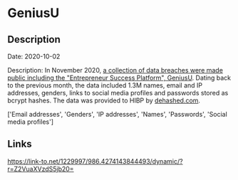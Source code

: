 # GeniusU

## Description

Date: 2020-10-02

Description:
In November 2020, <a href="https://www.databreaches.net/more-drama-on-a-forum-and-a-slew-of-new-databases-dumped/" target="_blank" rel="noopener">a collection of data breaches were made public including the &quot;Entrepreneur Success Platform&quot;, GeniusU</a>. Dating back to the previous month, the data included 1.3M names, email and IP addresses, genders, links to social media profiles and passwords stored as bcrypt hashes. The data was provided to HIBP by <a href="https://dehashed.com/" target="_blank" rel="noopener">dehashed.com</a>.


['Email addresses', 'Genders', 'IP addresses', 'Names', 'Passwords', 'Social media profiles']

## Links

https://link-to.net/1229997/986.4274143844493/dynamic/?r=Z2VuaXVzdS5jb20=